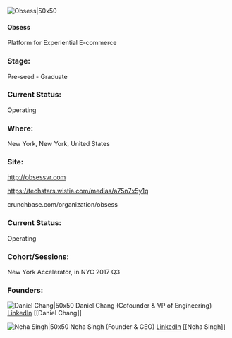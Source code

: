 

![Obsess|50x50](https://apimg.techstars.com/connect/images/image_files/5948a582c9aec7412f000006/original/Obsess-logo-for-oculus-store-square.png)

#### Obsess
Platform for Experiential E-commerce

### Stage: 
Pre-seed - Graduate 

### Current Status: 
Operating

### Where:
New York, New York, United States

### Site:
http://obsessvr.com

https://techstars.wistia.com/medias/a75n7x5y1q

crunchbase.com/organization/obsess

### Current Status: 
Operating

### Cohort/Sessions: 
New York Accelerator, in NYC 2017 Q3

### Founders: 

![Daniel Chang|50x50](https://apimg.techstars.com/connect/images/image_files/594839ec9c66a9241d000033/original/daniel_chang_300.jpg) Daniel Chang (Cofounder & VP of Engineering) [LinkedIn](https://linkedin.com/in/changdaniel) [[Daniel Chang]]

![Neha Singh|50x50](https://apimg.techstars.com/connect/images/image_files/5948a110c9aec7412f000005/original/profile-photo-mondrian.jpg) Neha Singh (Founder & CEO) [LinkedIn](https://linkedin.com/in/neha-singh-679a9b17) [[Neha Singh]]


